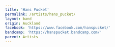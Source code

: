 ```yaml
---
title: 'Hans Pucket'
permalink: /artists/hans_pucket/
layout: band
origin: Auckland
facebook: 'https://www.facebook.com/hanspucket/'
bandcamp: 'https://hanspucket.bandcamp.com/'
parent: Artists
---
```

